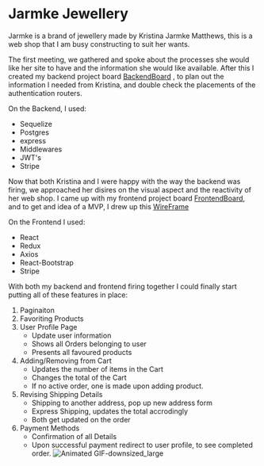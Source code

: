 # Jarmke Jewellery

Jarmke is a brand of jewellery made by Kristina Jarmke Matthews, this is a web shop that I am busy constructing to suit her wants.

The first meeting, we gathered and spoke about the processes she would like her site to have and the information she would like available.
After this I created my backend project board [BackendBoard](https://github.com/DarianRushworth/JarmkeBackend/projects/1)
, to plan out the information I needed from Kristina, and double check the placements of the authentication routers.

On the Backend, I used:
* Sequelize
* Postgres
* express
* Middlewares
* JWT's
* Stripe

Now that both Kristina and I were happy with the way the backend was firing, we approached her disires on the visual aspect and the reactivity of her web shop.
I came up with my frontend project board [FrontendBoard](https://github.com/DarianRushworth/JarmkeFrontend/projects/1), and to get and idea of a MVP, I drew up this [WireFrame](https://wireframepro.mockflow.com/editor.jsp?editor=off&publicid=M3d569fc6bbefd9c8a4d90c62e6340b9b1597063988156&projectid=Mf67a0a5723037b0e16e2c4b00e0a22de1597054524825&perm=Owner#/page/546d0e2db7494ddcb0f911044f3eb80d)

On the Frontend I used:
* React
* Redux
* Axios
* React-Bootstrap
* Stripe

With both my backend and frontend firing together I could finally start putting all of these features in place:
1. Paginaiton
2. Favoriting Products
3. User Profile Page
    * Update user information
    * Shows all Orders belonging to user
    * Presents all favoured products
4. Adding/Removing from Cart
    * Updates the number of items in the Cart
    * Changes the total of the Cart
    * If no active order, one is made upon adding product.
5. Revising Shipping Details
    * Shipping to another address, pop up new address form
    * Express Shipping, updates the total accrodingly
    * Both get updated on the order 
6. Payment Methods
    * Confirmation of all Details
    * Upon successful payment redirect to user profile, to see completed order.
    ![Animated GIF-downsized_large](https://github.com/DarianRushworth/ReadGifs)
